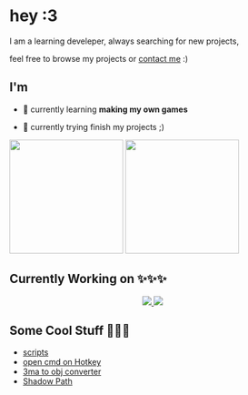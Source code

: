 

<!--

<details><summary>MORE</summary><br><p>soon</p></details>

-->

<!--

<pre>
 ______  _                                ______                        
(_____ \| |                              / _____)                       
 _____) ) | ____ _   _    ____  _   _   | /  ___  ____ ____   ____  ___ 
|  ____/| |/ _  | | | |  |    \| | | |  | | (___)/ _  |    \ / _  )/___)
| |     | ( ( | | |_| |  | | | | |_| |  | \____/( ( | | | | ( (/ /|___ |
|_|     |_|\_||_|\__  |  |_|_|_|\__  |   \_____/ \_||_|_|_|_|\____|___/ 
                (____/         (____/                                   
</pre>

-->

<!--

Credits

ASCII Text

<a href="https://manytools.org/hacker-tools/ascii-banner/"></a>

-->

# hey :3

I am a learning develeper, always searching for new projects,

feel free to browse my projects or [contact me](https://discord.com/users/843919195187183637) :)

## I'm

- 🌱 currently learning **making my own games**

- 🔭 currently trying finish my projects ;)

<!--

<details><summary>Discord</summary>

[![Discord Presence](https://lanyard.cnrad.dev/api/843919195187183637)](https://discord.com/users/843919195187183637)

</details>

-->

<picture>
  <source
    srcset="https://github-readme-stats.vercel.app/api?username=Shadowdara&theme=midnight-purple&show_icons=true"
    media="(prefers-color-scheme: dark)"
  />
  <source
    srcset="https://github-readme-stats.vercel.app/api?username=Shadowdara&theme=midnight-purple&show_icons=true&bg_color=FFE1FA&text_color=000000&title_color=FF00D8"
    media="(prefers-color-scheme: light), (prefers-color-scheme: no-preference)"
  />
  <img height=200 src="https://github-readme-stats.vercel.app/api?username=Shadowdara&theme=midnight-purple&show_icons=true" />
</picture>

<!-- Graph View Nor -->
<picture>
  <source
    srcset="https://github-readme-stats.vercel.app/api/top-langs/?username=Shadowdara&exclude_repo=upptime&layout=compact&theme=midnight-purple&langs_count=8&hide=markdown,ini"
    media="(prefers-color-scheme: dark)"
  />
  <source
    srcset="https://github-readme-stats.vercel.app/api/top-langs/?username=Shadowdara&exclude_repo=upptime&layout=compact&theme=midnight-purple&bg_color=FFE1FA&text_color=000000&title_color=FF00D8&langs_count=8&hide=markdown,ini"
    media="(prefers-color-scheme: light), (prefers-color-scheme: no-preference)"
  />
  <img height=200 src="https://github-readme-stats.vercel.app/api/top-langs/?username=Shadowdara&exclude_repo=upptime&layout=compact&theme=midnight-purple&langs_count=8&hide=markdown,ini" />
</picture>

## Currently Working on ✨✨✨

<div align="center">

<a href="https://github.com/ShadowDara/xournalpp-plugin-hub-idea">
<picture>
  <source
    srcset="https://github-readme-stats.vercel.app/api/pin/?username=shadowdara&repo=xournalpp-plugin-hub-idea&theme=midnight-purple"
    media="(prefers-color-scheme: dark)"
  />
  <source
    srcset="https://github-readme-stats.vercel.app/api/pin/?username=shadowdara&repo=xournalpp-plugin-hub-idea&theme=midnight-purple&show_icons=true&bg_color=FFE1FA&text_color=000000&title_color=FF00D8"
    media="(prefers-color-scheme: light), (prefers-color-scheme: no-preference)"
  />
  <img src="https://github-readme-stats.vercel.app/api/pin/?username=shadowdara&repo=xournalpp-plugin-hub-idea&theme=midnight-purple" />
</picture>
</a>

<a href="https://github.com/ShadowDara/FolderSize">
<picture>
  <source
    srcset="https://github-readme-stats.vercel.app/api/pin/?username=shadowdara&repo=FolderSize&theme=midnight-purple"
    media="(prefers-color-scheme: dark)"
  />
  <source
    srcset="https://github-readme-stats.vercel.app/api/pin/?username=shadowdara&repo=FolderSize&theme=midnight-purple&show_icons=true&bg_color=FFE1FA&text_color=000000&title_color=FF00D8"
    media="(prefers-color-scheme: light), (prefers-color-scheme: no-preference)"
  />
  <img src="https://github-readme-stats.vercel.app/api/pin/?username=shadowdara&repo=FolderSize&theme=midnight-purple" />
</picture>
</a>

</div>

## Some Cool Stuff 🌟🌟🌟

- [scripts](https://github.com/shadowdara/scripts)
- [open cmd on Hotkey](https://github.com/ShadowDara/open-cmd-on-Hotkey)
- [3ma to obj converter](https://github.com/ShadowDara/3ma-to-obj-converter-python)
- [Shadow Path](https://github.com/shadowdara/shadow-paths)

<!--

<details><summary>TODO</summary>

- [ ] automatic md index

</details>

-->
